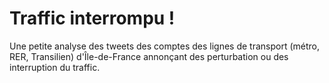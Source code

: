 # Traffic interrompu !

Une petite analyse des tweets des comptes des lignes de transport (métro, RER, Transilien) d'Île-de-France annonçant des perturbation ou des interruption du traffic.



